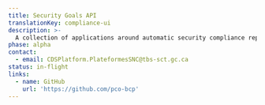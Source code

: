 ```yaml
---
title: Security Goals API
translationKey: compliance-ui
description: >-
  A collection of applications around automatic security compliance reporting for a Kubernetes instance. With this collection of tools a developer can write programatic rules that can be checked continuously to ensure that the security rules are being respected with each release of code. This tool allows for an agile approach to security reducing the need for manual checks at the end of a project lifecycle. 
phase: alpha
contact:
  - email: CDSPlatform.PlateformesSNC@tbs-sct.gc.ca
status: in-flight
links:
  - name: GitHub
    url: 'https://github.com/pco-bcp'
---
```


